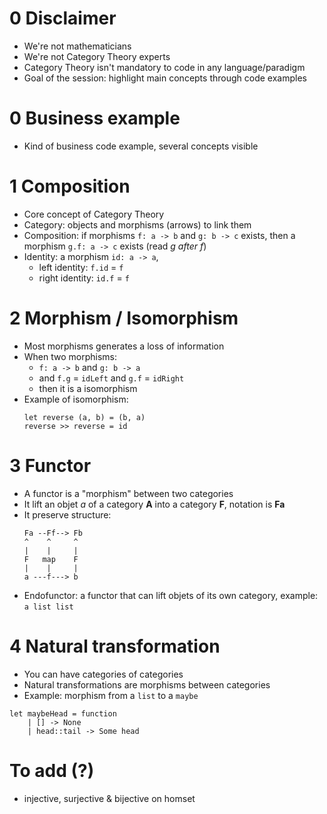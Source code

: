 # 0 Disclaimer 

- We're not mathematicians
- We're not Category Theory experts
- Category Theory isn't mandatory to code in any language/paradigm
- Goal of the session: highlight main concepts through code examples

# 0 Business example 

- Kind of business code example, several concepts visible

# 1 Composition

- Core concept of Category Theory
- Category: objects and morphisms (arrows) to link them
- Composition: if morphisms ``f: a -> b`` and ``g: b -> c`` exists, then a morphism ``g.f: a -> c`` exists (read *g after f*)
- Identity: a morphism ``id: a -> a``, 
  - left identity: ``f.id`` = ``f``
  - right identity: ``id.f`` = ``f``
  
# 2 Morphism / Isomorphism

- Most morphisms generates a loss of information
- When two morphisms:
  - ``f: a -> b`` and ``g: b -> a``
  - and ``f.g`` = ``idLeft`` and ``g.f`` = ``idRight``
  - then it is a isomorphism
- Example of isomorphism:
  ```F#  
  let reverse (a, b) = (b, a)
  reverse >> reverse = id
  ```

# 3 Functor

- A functor is a "morphism" between two categories
- It lift an objet *a* of a category __A__ into a category __F__, notation is __Fa__
- It preserve structure:
  ```
  Fa --Ff--> Fb
  ^    ^     ^
  |    |     | 
  F   map    F
  |    |     |
  a ---f---> b
  ```
- Endofunctor: a functor that can lift objets of its own category, example: ``a list list``

# 4 Natural transformation

- You can have categories of categories 
- Natural transformations are morphisms between categories
- Example: morphism from a ``list`` to a ``maybe``
```F#
let maybeHead = function
    | [] -> None
    | head::tail -> Some head
```


# To add (?)

- injective, surjective & bijective on homset